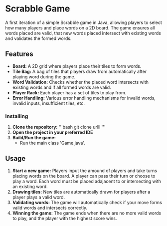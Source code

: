 # Scrabble Game

A first iteration of a simple Scrabble game in Java, allowing players to select how many players and place words on a 2D board.
The game ensures all words placed are valid, that new words placed intersect with existing words and validates the formed words.

## Features 
- **Board:** A 2D grid where players place their tiles to form words.
- **Tile Bag:** A bag of tiles that players draw from automatically after playing word during the game.
- **Word Validation:** Checks whether the placed word intersects with existing words and if all formed words are valid.
- **Player Rack:** Each player has a set of tiles to play from.
- **Error Handling:** Various error handling mechanisms for invalid words, invalid inputs, insufficient tiles, etc.

### Installing
1. **Clone the repository:**
     '''bash
     git clone urlll
     '''
2. **Open the project in your preferred IDE**
3. **Build/Run the game:**
   - Run the main class 'Game.java'.
## Usage 
1. **Start a new game:**
   Players input the amound of players and take turns placing words on the board. A player can pass their turn or choose to play a word. Each word must be placed adajacent to or intersecting with an existing word.
2. **Drawing tiles:**
   New tiles are automatically drawn for players after a player plays a valid word.
3. **Validating words:**
   The game will automatically check if your move forms valid words and intersects correctly.
4. **Winning the game:**
   The game ends when there are no more valid words to play, and the player with the highest score wins.


   
   
     

